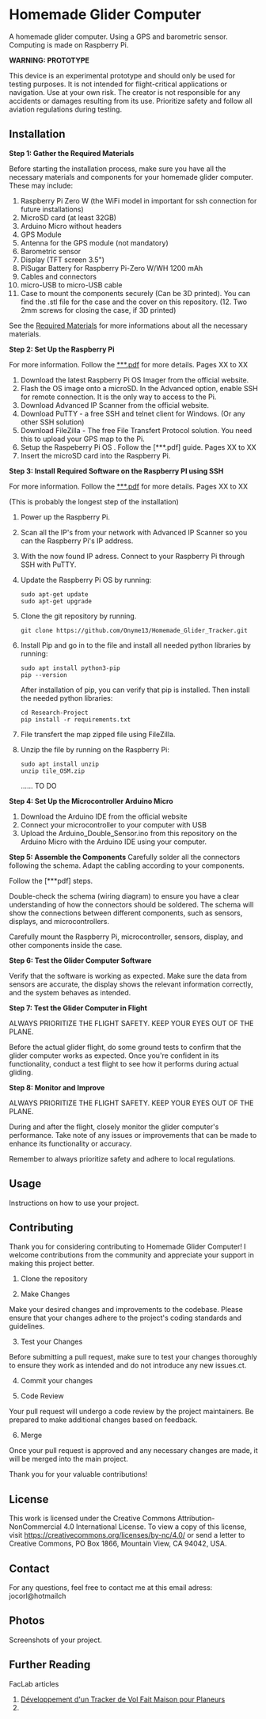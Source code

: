 # Homemade Glider Computer

A homemade glider computer. Using a GPS and barometric sensor. Computing is made on Raspberry Pi.

**WARNING: PROTOTYPE**

This device is an experimental prototype and should only be used for testing purposes. It is not intended for flight-critical applications or navigation. Use at your own risk. The creator is not responsible for any accidents or damages resulting from its use. Prioritize safety and follow all aviation regulations during testing.

## Installation


**Step 1: Gather the Required Materials**

Before starting the installation process, make sure you have all the necessary materials and components for your homemade glider computer. These may include:

1. Raspberry Pi Zero W (the WiFi model in important for ssh connection for future installations)
2. MicroSD card (at least 32GB)
3. Arduino Micro without headers
4. GPS Module
5. Antenna for the GPS module (not mandatory)
6. Barometric sensor
7. Display (TFT screen 3.5")
8. PiSugar Battery for Raspberry Pi-Zero W/WH 1200 mAh
9. Cables and connectors
10. micro-USB to micro-USB cable
11. Case to mount the components securely (Can be 3D printed).
    You can find the .stl file for the case and the cover on this repository.
(12. Two 2mm screws for closing the case, if 3D printed)

See the [Required Materials](www.google.com) for more informations about all the necessary materials.

**Step 2: Set Up the Raspberry Pi**

For more information. Follow the [***.pdf](www.google.com) for more details. Pages XX to XX

1. Download the latest Raspberry Pi OS Imager from the official website.
2. Flash the OS image onto a microSD. In the Advanced option, enable SSH for remote connection. It is the only way to access to the Pi.
3. Download Advanced IP Scanner from the official website.
4. Download PuTTY - a free SSH and telnet client for Windows. (Or any other SSH solution)
5. Download FileZilla - The free File Transfert Protocol solution. You need this to upload your GPS map to the Pi.
5. Setup the Raspeberry Pi OS . Follow the [***.pdf] guide. Pages XX to XX
6. Insert the microSD card into the Raspberry Pi.


**Step 3: Install Required Software on the Raspberry PI using SSH**

For more information. Follow the [***.pdf](www.google.com) for more details. Pages XX to XX

(This is probably the longest step of the installation)


1. Power up the Raspberry Pi.

2. Scan all the IP's from your network with Advanced IP Scanner so you can the Raspberry Pi's IP address.

3. With the now found IP adress. Connect to your Raspberry Pi through SSH with PuTTY. 

4. Update the Raspberry Pi OS by running:
   ```
   sudo apt-get update
   sudo apt-get upgrade
   ```

5. Clone the git repository by running.
    ```
    git clone https://github.com/Onyme13/Homemade_Glider_Tracker.git
    ```
6. Install Pip and go in to the file and install all needed python libraries by running:
    ```
    sudo apt install python3-pip
    pip --version
    ```

    After installation of pip, you can verify that pip is installed. Then install the needed python libraries:

    ```
    cd Research-Project
    pip install -r requirements.txt
    ```    

7. File transfert the map zipped file using FileZilla.

8. Unzip the file by running on the Raspberry Pi:
    ```
    sudo apt install unzip
    unzip tile_OSM.zip
    ```
    ...... TO DO 


**Step 4: Set Up the Microcontroller Arduino Micro**

1. Download the Arduino IDE from the official website
2. Connect your microcontroller to your computer with USB
3. Upload the Arduino_Double_Sensor.ino from this repository on the Arduino Micro with the Arduino IDE using your computer.

**Step 5: Assemble the Components**
Carefully solder all the connectors following the schema. Adapt the cabling according to your components.

Follow the [***pdf] steps.

Double-check the schema (wiring diagram) to ensure you have a clear understanding of how the connectors should be soldered. The schema will show the connections between different components, such as sensors, displays, and microcontrollers.

Carefully mount the Raspberry Pi, microcontroller, sensors, display, and other components inside the case. 

**Step 6: Test the Glider Computer Software**

Verify that the software is working as expected. Make sure the data from sensors are accurate, the display shows the relevant information correctly, and the system behaves as intended.

**Step 7: Test the Glider Computer in Flight**

ALWAYS PRIORITIZE THE FLIGHT SAFETY.
KEEP YOUR EYES OUT OF THE PLANE.

Before the actual glider flight, do some ground tests to confirm that the glider computer works as expected. Once you're confident in its functionality, conduct a test flight to see how it performs during actual gliding.

**Step 8: Monitor and Improve**

ALWAYS PRIORITIZE THE FLIGHT SAFETY.
KEEP YOUR EYES OUT OF THE PLANE.

During and after the flight, closely monitor the glider computer's performance. Take note of any issues or improvements that can be made to enhance its functionality or accuracy.

Remember to always prioritize safety and adhere to local regulations.

## Usage

Instructions on how to use your project.

## Contributing

Thank you for considering contributing to Homemade Glider Computer! I welcome contributions from the community and appreciate your support in making this project better.


1. Clone the repository

2. Make Changes

Make your desired changes and improvements to the codebase. Please ensure that your changes adhere to the project's coding standards and guidelines.

3. Test your Changes

Before submitting a pull request, make sure to test your changes thoroughly to ensure they work as intended and do not introduce any new issues.ct.

4. Commit your changes

5. Code Review

Your pull request will undergo a code review by the project maintainers. Be prepared to make additional changes based on feedback.

6. Merge

Once your pull request is approved and any necessary changes are made, it will be merged into the main project.


Thank you for your valuable contributions!


## License

This work is licensed under the Creative Commons Attribution-NonCommercial 4.0 International License. To view a copy of this license, visit https://creativecommons.org/licenses/by-nc/4.0/ or send a letter to Creative Commons, PO Box 1866, Mountain View, CA 94042, USA.

## Contact

For any questions, feel free to contact me at this email adress: jocorl@hotmailch

## Photos

Screenshots of your project.

## Further Reading

FacLab articles
1. [Développement d'un Tracker de Vol Fait Maison pour Planeurs](https://faclab.ch/publication/developpement-dun-tracker-de-vol-fait-maison-pour-planeurs)
2.
